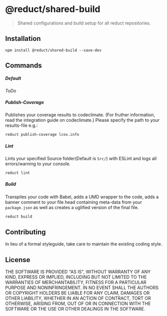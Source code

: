 # @reduct/shared-build

> Shared configurations and build setup for all reduct repositories.

## Installation

```shell
npm install @reduct/shared-build --save-dev
```

## Commands
##### Default
*ToDo*

##### Publish-Coverage
Publishes your coverage results to codeclimate. (For fruther information, read the integration guide on codeclimate.)
Please specify the path to your results-file e.g.:

```bash
reduct publish-coverage lcov.info
```

##### Lint
Lints your specified Source folder(Default is `Src/`) with ESLint and logs all errors/warning to your console.

```bash
reduct lint
```

##### Build
Transpiles your code with Babel, adds a UMD wrapper to the code, adds a banner comment to your file head containing
meta-data from your `package.json` as well as creates a uglified version of the final file.

```bash
reduct build
```


## Contributing
In lieu of a formal styleguide, take care to maintain the existing coding style.


## License
THE SOFTWARE IS PROVIDED "AS IS", WITHOUT WARRANTY OF ANY KIND, EXPRESS OR
IMPLIED, INCLUDING BUT NOT LIMITED TO THE WARRANTIES OF MERCHANTABILITY,
FITNESS FOR A PARTICULAR PURPOSE AND NONINFRINGEMENT. IN NO EVENT SHALL THE
AUTHORS OR COPYRIGHT HOLDERS BE LIABLE FOR ANY CLAIM, DAMAGES OR OTHER
LIABILITY, WHETHER IN AN ACTION OF CONTRACT, TORT OR OTHERWISE, ARISING FROM,
OUT OF OR IN CONNECTION WITH THE SOFTWARE OR THE USE OR OTHER DEALINGS IN
THE SOFTWARE.
